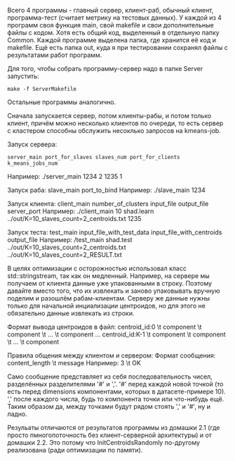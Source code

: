 Всего 4 программы - главный сервер, клиент-раб, обычный клиент, программа-тест (считает метрику на тестовых данных).
У каждой из 4 программ своя функция main, свой makefile и свои дополнительные файлы с кодом. Хотя есть общий код, выделенный
в отдельную папку Common.
Каждой программе выделена папка, где хранится её код  и makefile. 
Ещё есть папка out, куда я при тестировании сохранял файлы с результатами работ программ.



Для того, чтобы собрать программу-сервер надо в папке Server запустить:

	make -f ServerMakefile
Остальные программы аналогично.



Сначала запускается сервер, потом клиенты-рабы, и потом только клиент, причём можно несколько клиентов по очереди, то есть
сервер с кластером способны обслужить несоклько запросов на kmeans-job.

Запуск сервера:

	server_main port_for_slaves slaves_num port_for_clients k_means_jobs_num
Например:
	./server_main 1234 2 1235 1

Запуск раба:
	slave_main port_to_bind
Например:
	./slave_main 1234

Запуск клиента:
	client_main number_of_clusters input_file output_file server_port
Например:
	./client_main 10 shad.learn ../out/K=10_slaves_count=2_centroids.txt 1235
	
Запуск теста:
	test_main input_file_with_test_data input_file_with_centroids output_file
Например:
	/test_main shad.test ../out/K=10_slaves_count=2_centroids.txt ../out/K=10_slaves_count=2_RESULT.txt 



В целях оптимизации с осторожностью использовал класс std::stringstream, так как он медленный. Например, на сервере
мы получаем от клиента данные уже упакованными в строку. Поэтому давайте вместо того, что их извлекать и заново упаковывать
вручную поделим и разошлём рабам-клиентам. Серверу же данные нужны только для начальной инциализации центроидов, но
для этого не обязательно данные извлекать из строки.



Формат вывода центроидов в файл:
 centroid_id:0 \t component \t component \t ... \t component
...
 centroid_id:K-1 \t component \t component \t ... \t component
 
Правила общения между клиентом и сервером:
Формат сообщения:
	content_length \t message
Например:
	3 \t OK

Само сообщение представляет из себя последовательность чисел, разделённых разделителями '#' и ','.
'#' перед каждой новой точкой (то есть перед dimensions компонентами, которых в датасете-примере 10).
',' после каждого числа, будь то компонента точки или что-нибудь ещё. Таким образом да, между точками будут рядом
стоять ',' и '#', ну и ладно.



Резульаты отличаются от результатов программы из домашки 2.1 (где просто пмногопоточность без клиент-серверной архитектуры)
и от домашки 2.2. Это потому что InitCentroidsRandomly по-другому реализована (ради оптимизации по памяти).
